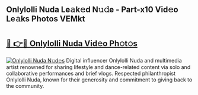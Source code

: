 ## Onlylolli Nuda Le𝚊k𝚎d N𝚞𝚍e - Part-x10 Vid𝚎o Le𝚊ks Photos VEMkt

# <h2><a href="http://fbfcmzx.evod.top/?m=Onlylolli+Nuda">🔗 👉🔴 Onlylolli Nuda Vid𝚎o Ph𝚘t𝚘s</a></h2>

[![Onlylolli Nuda N𝚞d𝚎s](https://i.imgur.com/8V9OHl7.gif)](http://fbfcmzx.evod.top/?m=Onlylolli+Nuda)
Digital influencer Onlylolli Nuda and multimedia artist renowned for sharing lifestyle and dance-related content via solo and collaborative performances and brief vlogs. Respected philanthropist Onlylolli Nuda, known for their generosity and commitment to giving back to the community. 
